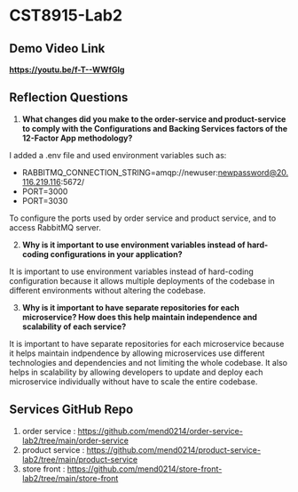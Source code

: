 # CST8915-Lab2

## Demo Video Link

**https://youtu.be/f-T--WWfGlg**

## Reflection Questions

1. **What changes did you make to the order-service and product-service to comply with the Configurations and Backing Services factors of the 12-Factor App methodology?**

I added a .env file and used environment variables such as: 
* RABBITMQ_CONNECTION_STRING=amqp://newuser:newpassword@20.116.219.116:5672/
* PORT=3000
* PORT=3030

To configure the ports used by order service and product service, and to access RabbitMQ server.

2. **Why is it important to use environment variables instead of hard-coding configurations in your application?**

It is important to use environment variables instead of hard-coding configuration because it allows multiple deployments of the codebase in different environments without altering the codebase.

3. **Why is it important to have separate repositories for each microservice? How does this help maintain independence and scalability of each service?**

It is important to have separate repositories for each microservice because it helps maintain indpendence by allowing microservices use different technologies and dependencies and not limiting the whole codebase. It also helps in scalability by allowing developers to update and deploy each microservice individually without have to scale the entire codebase.

## Services GitHub Repo

1. order service : https://github.com/mend0214/order-service-lab2/tree/main/order-service
2. product service : https://github.com/mend0214/product-service-lab2/tree/main/product-service
3. store front : https://github.com/mend0214/store-front-lab2/tree/main/store-front